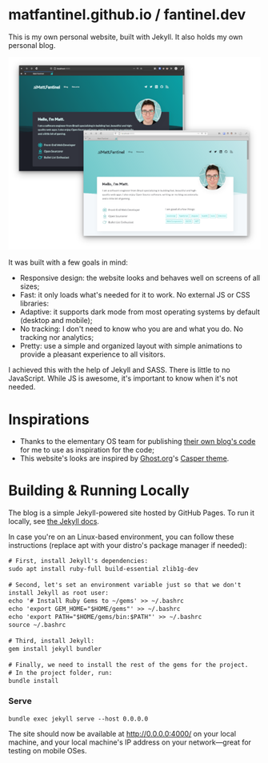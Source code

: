 # matfantinel.github.io / fantinel.dev

This is my own personal website, built with Jekyll. It also holds my own personal blog.


<p align="center">
    <img src="images/projects/personal-website-transparent.png" alt="Screenshot" />
</p>


It was built with a few goals in mind:

* Responsive design: the website looks and behaves well on screens of all sizes;
* Fast: it only loads what's needed for it to work. No external JS or CSS libraries:
* Adaptive: it supports dark mode from most operating systems by default (desktop and mobile);
* No tracking: I don't need to know who you are and what you do. No tracking nor analytics;
* Pretty: use a simple and organized layout with simple animations to provide a pleasant experience to all visitors.

I achieved this with the help of Jekyll and SASS. There is little to no JavaScript. While JS is awesome, it's important to know when it's not needed.

# Inspirations

* Thanks to the elementary OS team for publishing [their own blog's code](https://github.com/elementary/blog-template) for me to use as inspiration for the code;
* This website's looks are inspired by [Ghost.org](https://ghost.org)'s [Casper theme](https://github.com/TryGhost/Casper).

# Building & Running Locally

The blog is a simple Jekyll-powered site hosted by GitHub Pages. To run it locally, see [the Jekyll docs](https://jekyllrb.com/docs/installation/).

In case you're on an Linux-based environment, you can follow these instructions (replace apt with your distro's package manager if needed):

```shell
# First, install Jekyll's dependencies:
sudo apt install ruby-full build-essential zlib1g-dev

# Second, let's set an environment variable just so that we don't install Jekyll as root user:
echo '# Install Ruby Gems to ~/gems' >> ~/.bashrc
echo 'export GEM_HOME="$HOME/gems"' >> ~/.bashrc
echo 'export PATH="$HOME/gems/bin:$PATH"' >> ~/.bashrc
source ~/.bashrc

# Third, install Jekyll:
gem install jekyll bundler

# Finally, we need to install the rest of the gems for the project.
# In the project folder, run:
bundle install
```

### Serve

```shell
bundle exec jekyll serve --host 0.0.0.0
```

The site should now be available at http://0.0.0.0:4000/ on your local machine, and your local machine's IP address on your network—great for testing on mobile OSes.